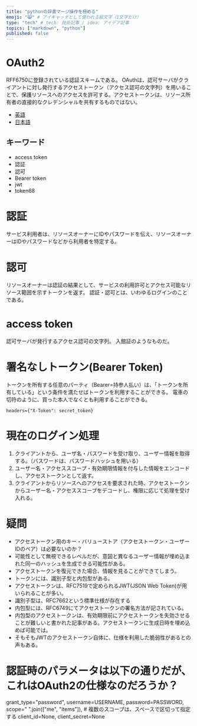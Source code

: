 ```yaml
---
title: "pythonの辞書マージ操作を極める"
emoji: "😸" # アイキャッチとして使われる絵文字（1文字だけ）
type: "tech" # tech: 技術記事 / idea: アイデア記事
topics: ["markdown", "python"]
published: false
---
```


# OAuth2
RFF6750に登録されている認証スキームである。
OAuthは、認可サーバがクライアントに対し発行するアクセストークン（アクセス認可の文字列）を用いることで、保護リソースへのアクセスを許可する。アクセストークンは、リソース所有者の直接的なクレデンシャルを共有するものではない。

- [英語](https://tools.ietf.org/html/rfc6750)
- [日本語](http://openid-foundation-japan.github.io/rfc6750.ja.html)

## キーワード
- access token
- 認証
- 認可
- Bearer token
- jwt
- token68

# 認証
サービス利用者は、リソースオーナーにIDやパスワードを伝え、リソースオーナーはIDやパスワードなどから利用者を特定する。

# 認可
リソースオーナーは認証の結果として、サービスの利用許可とアクセス可能なリソース範囲を示すトークンを返す。
認証・認可とは、いわゆるログインのことである。

# access token
認可サーバが発行するアクセス認可の文字列。
入館証のようなものだ。

# 署名なしトークン(Bearer Token)
トークンを所有する任意のパーティ（Bearer=持参人払い）は、「トークンを所有している」という条件を満たせばトークンを利用することができる。
電車の切符のように、買った本人でなくとも利用することができる。

```
headers={"X-Token": secret_token}
```

# 現在のログイン処理
1. クライアントから、ユーザ名・パスワードを受け取り、ユーザー情報を取得する。（パスワードは、パスワードハッシュを用いる）
2. ユーザー名・アクセススコープ・有効期限情報を付与した情報をエンコードし、アクセストークンとして返す。
3. クライアントからリソースへのアクセスを要求された時、アクセストークンからユーザー名・アクセススコープをデコードし、権限に応じて処理を受け入れる。

# 疑問
- アクセストークン用のキー・バリューストア（アクセストークン・ユーザーIDのペア）は必要ないのか？
- 可能性として無視できるレベルだが、意図と異なるユーザー情報が埋め込まれた同一のハッシュを生成できる可能性がある。
- アクセストークンを復元できた場合、情報を見ることができてしまう。
- トークンには、識別子型と内包型がある。
- アクセストークンは、RFC7519で定められるJWT(JSON Web Token)が用いられることが多い。
- 識別子型は、RFC7662という標準仕様が存在する
- 内包型には、RFC6749にてアクセストークンの署名方法が記されている。
- 内包型のアクセストークンは、有効期限前にアクセストークンを失効させることが難しいと書かれた記事がある。アクセストークンに生成日時を埋め込めば可能では。
- そもそもJWTのアクセストークン自体に、仕様を利用した脆弱性があるとの声もある。

# 認証時のパラメータは以下の通りだが、これはOAuth2の仕様なのだろうか？
grant_type="password",
username=USERNAME,
password=PASSWORD,
scope=" ".join(["me", "items"]),  # 複数のスコープは、スペースで区切って指定する
client_id=None,
client_secret=None
